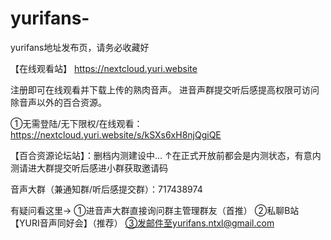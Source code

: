 # yurifans-
yurifans地址发布页，请务必收藏好


【在线观看站】
https://nextcloud.yuri.website

注册即可在线观看并下载上传的熟肉音声。
进音声群提交听后感提高权限可访问除音声以外的百合资源。

①无需登陆/无下限权/在线观看：https://nextcloud.yuri.website/s/kSXs6xH8njQgiQE

【百合资源论坛站】：删档内测建设中...
↑在正式开放前都会是内测状态，有意内测请进大群提交听后感进小群获取邀请码

音声大群（兼通知群/听后感提交群）：717438974

有疑问看这里→
①进音声大群直接询问群主管理群友（首推）
②私聊B站【YURI音声同好会】（推荐）
③发邮件至yurifans.ntxl@gmail.com







